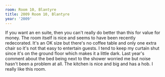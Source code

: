 ```yaml
---
room: Room 10, Blantyre
title: 2009 Room 10, Blantyre
year: '2009'
---
```


If you want an en suite, then you can't really do better than this for value for money.  The room itself is nice and seems to have been recently redecorated.  It's an OK size but there's no coffee table and only one extra chair so it's not that easy to entertain guests.  I tend to keep my curtain shut since it's on the ground floor which makes it a little dark.  Last year's comment about the bed being next to the shower worried me but noise hasn't been a problem at all.  The kitchen is nice and big and has a hob.  I really like this room.